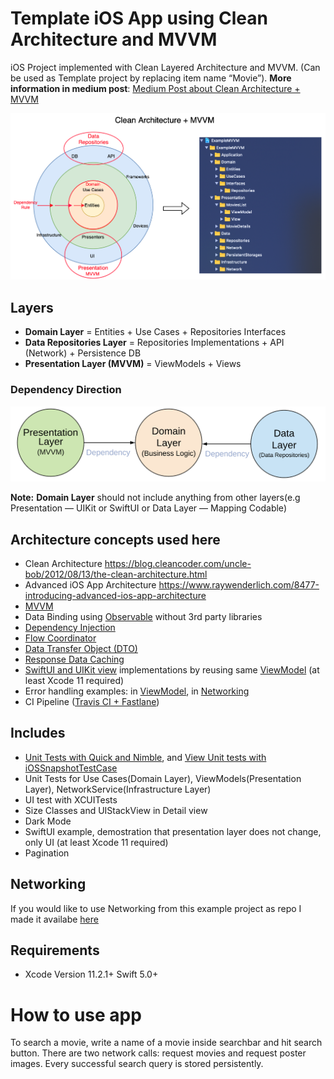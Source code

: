 # Template iOS App using Clean Architecture and MVVM
iOS Project implemented with Clean Layered Architecture and MVVM. (Can be used as Template project by replacing item name “Movie”). **More information in medium post**: <a href="https://tech.olx.com/clean-architecture-and-mvvm-on-ios-c9d167d9f5b3">Medium Post about Clean Architecture + MVVM</a>


![Alt text](README_FILES/CleanArchitecture+MVVM.png?raw=true "Clean Architecture Layers")

## Layers
* **Domain Layer** = Entities + Use Cases + Repositories Interfaces
* **Data Repositories Layer** = Repositories Implementations + API (Network) + Persistence DB
* **Presentation Layer (MVVM)** = ViewModels + Views

### Dependency Direction
![Alt text](README_FILES/CleanArchitectureDependencies.png?raw=true "Modules Dependencies")

**Note:** **Domain Layer** should not include anything from other layers(e.g Presentation — UIKit or SwiftUI or Data Layer — Mapping Codable)

## Architecture concepts used here
* Clean Architecture https://blog.cleancoder.com/uncle-bob/2012/08/13/the-clean-architecture.html
* Advanced iOS App Architecture https://www.raywenderlich.com/8477-introducing-advanced-ios-app-architecture
* [MVVM](ExampleMVVM/Presentation/MoviesScene/MoviesQueriesList) 
* Data Binding using [Observable](ExampleMVVM/Presentation/Utils/Observable.swift) without 3rd party libraries 
* [Dependency Injection](ExampleMVVM/Application/DIContainer/AppDIContainer.swift)
* [Flow Coordinator](ExampleMVVM/Presentation/MoviesScene/Flows/MoviesSearchFlowCoordinator.swift)
* [Data Transfer Object (DTO)](https://github.com/kudoleh/iOS-Clean-Architecture-MVVM/blob/master/ExampleMVVM/Data/Network/DataMapping/MoviesResponseDTO%2BMapping.swift)
* [Response Data Caching](https://github.com/kudoleh/iOS-Clean-Architecture-MVVM/blob/master/ExampleMVVM/Data/Repositories/DefaultMoviesRepository.swift)
* [SwiftUI and UIKit view](ExampleMVVM/Presentation/MoviesScene/MoviesQueriesList/View/SwiftUI/MoviesQueryListView.swift) implementations by reusing same [ViewModel](ExampleMVVM/Presentation/MoviesScene/MoviesQueriesList/ViewModel/MoviesQueryListViewModel.swift) (at least Xcode 11 required)
* Error handling examples: in [ViewModel](https://github.com/kudoleh/iOS-Clean-Architecture-MVVM/blob/201de7759e2d5634e3bb4b5ad524c4242c62b306/ExampleMVVM/Presentation/MoviesScene/MoviesList/ViewModel/MoviesListViewModel.swift#L116), in [Networking](https://github.com/kudoleh/iOS-Clean-Architecture-MVVM/blob/201de7759e2d5634e3bb4b5ad524c4242c62b306/ExampleMVVM/Infrastructure/Network/NetworkService.swift#L84)
* CI Pipeline ([Travis CI + Fastlane](.travis.yml))
 
## Includes
* [Unit Tests with Quick and Nimble](https://github.com/kudoleh/iOS-Modular-Architecture/blob/master/DevPods/MoviesSearch/MoviesSearch/Tests/Presentation/MoviesScene/MoviesListViewModelSpec.swift), and [View Unit tests with iOSSnapshotTestCase](https://github.com/kudoleh/iOS-Modular-Architecture/blob/master/DevPods/MoviesSearch/MoviesSearch/Tests/Presentation/MoviesScene/MoviesListViewTests.swift)
* Unit Tests for Use Cases(Domain Layer), ViewModels(Presentation Layer), NetworkService(Infrastructure Layer)
* UI test with XCUITests
* Size Classes and UIStackView in Detail view
* Dark Mode
* SwiftUI example, demostration that presentation layer does not change, only UI (at least Xcode 11 required)
* Pagination

## Networking
If you would like to use Networking from this example project as repo I made it availabe [here](https://github.com/kudoleh/SENetworking)


## Requirements
* Xcode Version 11.2.1+  Swift 5.0+

# How to use app
To search a movie, write a name of a movie inside searchbar and hit search button. There are two network calls: request movies and request poster images. Every successful search query is stored persistently.

